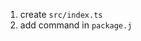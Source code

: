1. create `src/index.ts`
2. add command in `package.j`
<!--stackedit_data:
eyJoaXN0b3J5IjpbLTUxNzYzOF19
-->